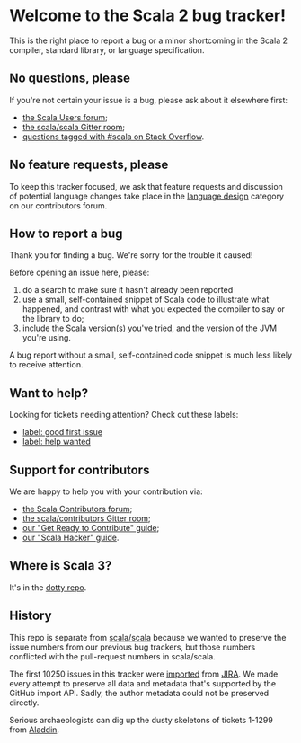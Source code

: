 # Welcome to the Scala 2 bug tracker!

This is the right place to report a bug or a minor shortcoming in the Scala 2 compiler, standard library, or language specification.

## No questions, please

If you're not certain your issue is a bug, please ask about it elsewhere first:

 - [the Scala Users forum](https://users.scala-lang.org/);
 - [the scala/scala Gitter room](https://gitter.im/scala/scala);
 - [questions tagged with #scala on Stack Overflow](http://stackoverflow.com/questions/tagged/scala).

## No feature requests, please

To keep this tracker focused, we ask that feature requests and discussion of potential language changes take place in the [language design](https://contributors.scala-lang.org/c/language-design) category on our contributors forum.

## How to report a bug

Thank you for finding a bug. We're sorry for the trouble it caused!

Before opening an issue here, please:

  1. do a search to make sure it hasn't already been reported
  2. use a small, self-contained snippet of Scala code to illustrate what happened, and contrast with what you expected the compiler to say or the library to do;
  3. include the Scala version(s) you've tried, and the version of the JVM you're using.

A bug report without a small, self-contained code snippet is much less likely to receive attention.

## Want to help?

Looking for tickets needing attention? Check out these labels:

- [label: good first issue](https://github.com/scala/bug/labels/good%20first%20issue)
- [label: help wanted](https://github.com/scala/bug/labels/help%20wanted)

## Support for contributors

We are happy to help you with your contribution via:

 - [the Scala Contributors forum](https://contributors.scala-lang.org/);
 - [the scala/contributors Gitter room](https://gitter.im/scala/contributors);
 - [our "Get Ready to Contribute" guide](https://github.com/scala/scala/#get-ready-to-contribute);
 - [our "Scala Hacker" guide](https://scala-lang.org/contribute/hacker-guide.html).

## Where is Scala 3?

It's in the [dotty repo](https://github.com/lampepfl/dotty).

## History

This repo is separate from [scala/scala](https://github.com/scala/scala) because we wanted to preserve the issue numbers from our previous bug trackers, but those numbers conflicted with the pull-request numbers in scala/scala.

The first 10250 issues in this tracker were [imported](https://github.com/adriaanm/bbj) from [JIRA](https://issues.scala-lang.org?orig=1). We made every attempt to preserve all data and metadata that's supported by the GitHub import API. Sadly, the author metadata could not be preserved directly.

Serious archaeologists can dig up the dusty skeletons of tickets 1-1299 from [Aladdin](http://lrytz.github.io/scala-aladdin-bugtracker/displayBugs.do.html).

